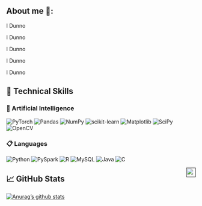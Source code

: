 

## About me 🚀:
I Dunno

I Dunno

I Dunno

I Dunno

I Dunno


## 💼 Technical Skills

### 🤖 Artificial Intelligence
![PyTorch](https://img.shields.io/badge/PyTorch-%23EE4C2C.svg?style=flat&logo=PyTorch&logoColor=white)
![Pandas](https://img.shields.io/badge/Pandas-%23150458.svg?style=flat&logo=pandas&logoColor=white)
![NumPy](https://img.shields.io/badge/NumPy-%23013243.svg?style=flat&logo=numpy&logoColor=white)
![scikit-learn](https://img.shields.io/badge/Scikit--learn-%23F7931E.svg?style=flat&logo=scikit-learn&logoColor=white)
![Matplotlib](https://img.shields.io/badge/Matplotlib-%23ffffff.svg?style=flat&logo=matplotlib&logoColor=black)
![SciPy](https://img.shields.io/badge/SciPy-%230C55A5.svg?style=flat&logo=scipy&logoColor=%white)
![OpenCV](https://img.shields.io/badge/OpenCV-%23white.svg?style=flat&logo=opencv&logoColor=white)

### 📋 Languages
![Python](https://img.shields.io/badge/Python-3670A0?style=flat&logo=python&logoColor=ffdd54)
![PySpark](https://img.shields.io/badge/PySpark-%23DC322F.svg?style=flat&logo=ApacheSpark&logoColor=white)
![R](https://img.shields.io/badge/R-%23276DC3.svg?style=flat&logo=r&logoColor=white)
![MySQL](https://img.shields.io/badge/MySQL-%2300f.svg?style=flat&logo=mysql&logoColor=white)
![Java](https://img.shields.io/badge/Java-%23ED8B00.svg?style=flat&logo=java&logoColor=white)
![C](https://img.shields.io/badge/C-%2300599C.svg?style=flat&logo=c&logoColor=white)

<a href="">
    <img src="https://visitor-badge.glitch.me/badge?page_id=ZappaRoberto.count_visitors" alt="" title="" align="right" height="25" />
</a>

## 📈 GitHub Stats

[![Anurag’s github stats](https://github-readme-stats.vercel.app/api?username=ZappaRoberto)](https://github.com/ZappaRoberto)
